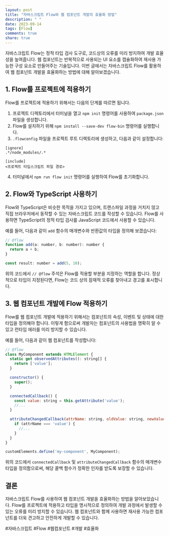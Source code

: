 ```yaml
---
layout: post
title: "자바스크립트 Flow와 웹 컴포넌트 개발의 효율화 방법"
description: " "
date: 2023-09-14
tags: [Flow]
comments: true
share: true
---
```


자바스크립트 Flow는 정적 타입 검사 도구로, 코드상의 오류를 미리 방지하여 개발 효율성을 높여줍니다. 웹 컴포넌트는 반복적으로 사용되는 UI 요소를 캡슐화하여 재사용 가능한 구성 요소로 만들어주는 기술입니다. 이번 글에서는 자바스크립트 Flow를 활용하여 웹 컴포넌트 개발을 효율화하는 방법에 대해 알아보겠습니다.

## 1. Flow를 프로젝트에 적용하기

Flow를 프로젝트에 적용하기 위해서는 다음의 단계를 따르면 됩니다.

1. 프로젝트 디렉토리에서 터미널을 열고 `npm init` 명령어를 사용하여 `package.json` 파일을 생성합니다.
2. Flow를 설치하기 위해 `npm install --save-dev flow-bin` 명령어를 실행합니다.
3. `.flowconfig` 파일을 프로젝트 루트 디렉토리에 생성하고, 다음과 같이 설정합니다:

```
[ignore]
.*/node_modules/.*

[include]
<프로젝트 타입스크립트 파일 경로>
```

4. 터미널에서 `npm run flow init` 명령어를 실행하여 Flow를 초기화합니다.

## 2. Flow와 TypeScript 사용하기

Flow와 TypeScript은 비슷한 목적을 가지고 있으며, 트랜스파일 과정을 거치지 않고 직접 브라우저에서 동작할 수 있는 자바스크립트 코드를 작성할 수 있습니다. Flow를 사용하면 TypeScript의 정적 타입 검사를 JavaScript 코드에서 사용할 수 있습니다.

예를 들어, 다음과 같이 `add` 함수의 매개변수와 반환값의 타입을 정의해 보겠습니다:

```javascript
// @flow
function add(a: number, b: number): number {
  return a + b;
}

const result: number = add(5, 10);
```

위의 코드에서 `// @flow` 주석은 Flow를 적용할 부분을 지정하는 역할을 합니다. 정상적으로 타입이 지정된다면, Flow는 코드 상의 잠재적 오류를 찾아내고 경고를 표시합니다.

## 3. 웹 컴포넌트 개발에 Flow 적용하기

Flow를 웹 컴포넌트 개발에 적용하기 위해서는 컴포넌트의 속성, 이벤트 및 상태에 대한 타입을 정의해야 합니다. 이렇게 함으로써 개발자는 컴포넌트의 사용법을 명확히 알 수 있고 런타임 에러를 미리 방지할 수 있습니다.

예를 들어, 다음과 같이 웹 컴포넌트를 작성합니다:

```javascript
// @flow
class MyComponent extends HTMLElement {
  static get observedAttributes(): string[] {
    return ['value'];
  }

  constructor() {
    super();
  }

  connectedCallback() {
    const value: string = this.getAttribute('value');
    //...
  }

  attributeChangedCallback(attrName: string, oldValue: string, newValue: string) {
    if (attrName === 'value') {
      //...
    }
  }
}

customElements.define('my-component', MyComponent);
```

위의 코드에서 `connectedCallback` 및 `attributeChangedCallback` 함수의 매개변수 타입을 정의함으로써, 해당 콜백 함수가 정확한 인자를 받도록 보장할 수 있습니다.

## 결론

자바스크립트 Flow를 사용하여 웹 컴포넌트 개발을 효율화하는 방법을 알아보았습니다. Flow를 프로젝트에 적용하고 타입을 명시적으로 정의하여 개발 과정에서 발생할 수 있는 오류를 미리 방지할 수 있습니다. 웹 컴포넌트와 함께 사용하면 재사용 가능한 컴포넌트를 더욱 견고하고 안전하게 개발할 수 있습니다.

#자바스크립트 #Flow #웹컴포넌트 #개발 #효율화